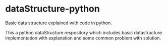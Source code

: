 # dataStructure-python
Basic data structure explained with code in python. 


This a python dataStructure respository which includes basic datastructure implementation with explanation and some common problem with solution.
